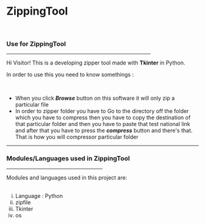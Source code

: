 # ZippingTool

<br>

<h3>Use for <strong>ZippingTool</strong></h3>
<hr width = 75%>
<p align ="left">Hi Visitor! This is a developing zipper tool made with <strong>Tkinter</strong> in Python.   </p>
<p> In order to use this you need to know somethings :<p><br>
  <ul>
    <li> When you click <b><i>Browse</i></b> button on this software it will only zip a particular file</li>
    <li> In order to zipper folder you have to Go to the directory off the folder which you have to compress then you have to copy the destination of that particular folder and then you have to paste that test national link and after that you have to press the <b><i>compress</i></b> button and there's that. That is how you will compressor particular folder</li>
    </ul>
<hr>
<h3>Modules/Languages used in <strong>ZippingTool</strong></h3>
<hr width =50%>
Modules and languages used in this project are:<br><br>
<ol type="i">
  <li>Language : Python</li>
  <li> zipfile </li>
  <li> Tkinter </li>
  <li> os </li>
  </ol>
